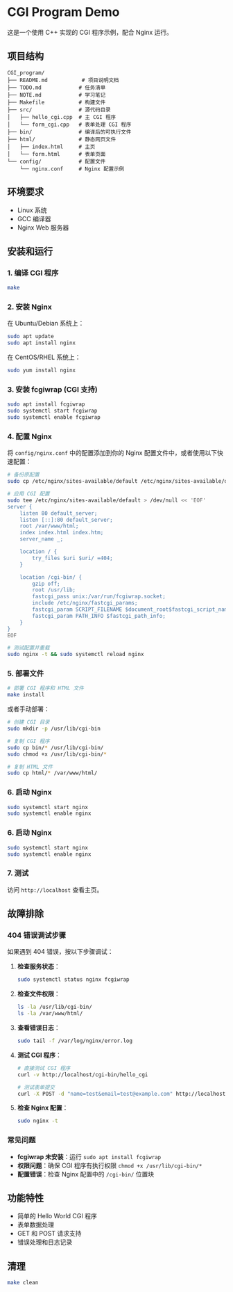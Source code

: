 # CGI Program Demo

这是一个使用 C++ 实现的 CGI 程序示例，配合 Nginx 运行。

## 项目结构

```
CGI_program/
├── README.md           # 项目说明文档
├── TODO.md            # 任务清单
├── NOTE.md            # 学习笔记
├── Makefile           # 构建文件
├── src/               # 源代码目录
│   ├── hello_cgi.cpp  # 主 CGI 程序
│   └── form_cgi.cpp   # 表单处理 CGI 程序
├── bin/               # 编译后的可执行文件
├── html/              # 静态网页文件
│   ├── index.html     # 主页
│   └── form.html      # 表单页面
└── config/            # 配置文件
    └── nginx.conf     # Nginx 配置示例
```

## 环境要求

- Linux 系统
- GCC 编译器
- Nginx Web 服务器

## 安装和运行

### 1. 编译 CGI 程序

```bash
make
```

### 2. 安装 Nginx

在 Ubuntu/Debian 系统上：
```bash
sudo apt update
sudo apt install nginx
```

在 CentOS/RHEL 系统上：
```bash
sudo yum install nginx
```

### 3. 安装 fcgiwrap (CGI 支持)

```bash
sudo apt install fcgiwrap
sudo systemctl start fcgiwrap
sudo systemctl enable fcgiwrap
```

### 4. 配置 Nginx

将 `config/nginx.conf` 中的配置添加到你的 Nginx 配置文件中，或者使用以下快速配置：

```bash
# 备份原配置
sudo cp /etc/nginx/sites-available/default /etc/nginx/sites-available/default.bak

# 应用 CGI 配置
sudo tee /etc/nginx/sites-available/default > /dev/null << 'EOF'
server {
    listen 80 default_server;
    listen [::]:80 default_server;
    root /var/www/html;
    index index.html index.htm;
    server_name _;

    location / {
        try_files $uri $uri/ =404;
    }

    location /cgi-bin/ {
        gzip off;
        root /usr/lib;
        fastcgi_pass unix:/var/run/fcgiwrap.socket;
        include /etc/nginx/fastcgi_params;
        fastcgi_param SCRIPT_FILENAME $document_root$fastcgi_script_name;
        fastcgi_param PATH_INFO $fastcgi_path_info;
    }
}
EOF

# 测试配置并重载
sudo nginx -t && sudo systemctl reload nginx
```

### 5. 部署文件

```bash
# 部署 CGI 程序和 HTML 文件
make install
```

或者手动部署：

```bash
# 创建 CGI 目录
sudo mkdir -p /usr/lib/cgi-bin

# 复制 CGI 程序
sudo cp bin/* /usr/lib/cgi-bin/
sudo chmod +x /usr/lib/cgi-bin/*

# 复制 HTML 文件
sudo cp html/* /var/www/html/
```

### 6. 启动 Nginx

```bash
sudo systemctl start nginx
sudo systemctl enable nginx
```

### 6. 启动 Nginx

```bash
sudo systemctl start nginx
sudo systemctl enable nginx
```

### 7. 测试

访问 `http://localhost` 查看主页。

## 故障排除

### 404 错误调试步骤

如果遇到 404 错误，按以下步骤调试：

1. **检查服务状态**：
   ```bash
   sudo systemctl status nginx fcgiwrap
   ```

2. **检查文件权限**：
   ```bash
   ls -la /usr/lib/cgi-bin/
   ls -la /var/www/html/
   ```

3. **查看错误日志**：
   ```bash
   sudo tail -f /var/log/nginx/error.log
   ```

4. **测试 CGI 程序**：
   ```bash
   # 直接测试 CGI 程序
   curl -v http://localhost/cgi-bin/hello_cgi
   
   # 测试表单提交
   curl -X POST -d "name=test&email=test@example.com" http://localhost/cgi-bin/form_cgi
   ```

5. **检查 Nginx 配置**：
   ```bash
   sudo nginx -t
   ```

### 常见问题

- **fcgiwrap 未安装**：运行 `sudo apt install fcgiwrap`
- **权限问题**：确保 CGI 程序有执行权限 `chmod +x /usr/lib/cgi-bin/*`
- **配置错误**：检查 Nginx 配置中的 `/cgi-bin/` 位置块

## 功能特性

- 简单的 Hello World CGI 程序
- 表单数据处理
- GET 和 POST 请求支持
- 错误处理和日志记录

## 清理

```bash
make clean
```
